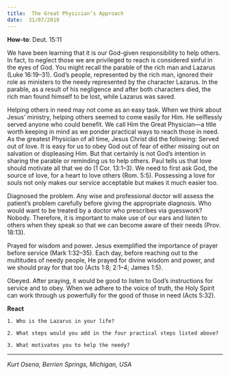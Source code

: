 ```yaml
---
title:  The Great Physician’s Approach
date:  31/07/2019
---
```


**How-to**: Deut. 15:11

We have been learning that it is our God-given responsibility to help others. In fact, to neglect those we are privileged to reach is considered sinful in the eyes of God. You might recall the parable of the rich man and Lazarus (Luke 16:19–31). God’s people, represented by the rich man, ignored their role as ministers to the needy represented by the character Lazarus. In the parable, as a result of his negligence and after both characters died, the rich man found himself to be lost, while Lazarus was saved.

Helping others in need may not come as an easy task. When we think about Jesus’ ministry, helping others seemed to come easily for Him. He selflessly served anyone who could benefit. We call Him the Great Physician—a title worth keeping in mind as we ponder practical ways to reach those in need. As the greatest Physician of all time, Jesus Christ did the following: Served out of love. It is easy for us to obey God out of fear of either missing out on salvation or displeasing Him. But that certainly is not God’s intention in sharing the parable or reminding us to help others. Paul tells us that love should motivate all that we do (1 Cor. 13:1–3). We need to first ask God, the source of love, for a heart to love others (Rom. 5:5). Possessing a love for souls not only makes our service acceptable but makes it much easier too.

Diagnosed the problem. Any wise and professional doctor will assess the patient’s problem carefully before giving the appropriate diagnosis. Who would want to be treated by a doctor who prescribes via guesswork? Nobody. Therefore, it is important to make use of our ears and listen to others when they speak so that we can become aware of their needs (Prov. 18:13).

Prayed for wisdom and power. Jesus exemplified the importance of prayer before service (Mark 1:32–35). Each day, before reaching out to the multitudes of needy people, He prayed for divine wisdom and power, and we should pray for that too (Acts 1:8; 2:1–4; James 1:5).

Obeyed. After praying, it would be good to listen to God’s instructions for service and to obey. When we adhere to the voice of truth, the Holy Spirit can work through us powerfully for the good of those in need (Acts 5:32).

**React**

`1. Who is the Lazarus in your life?`

`2. What steps would you add in the four practical steps listed above?`

`3. What motivates you to help the needy?`

---

_Kurt Osena, Berrien Springs, Michigan, USA_